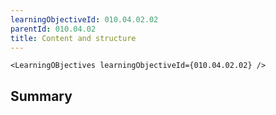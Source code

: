 ```yaml
---
learningObjectiveId: 010.04.02.02
parentId: 010.04.02
title: Content and structure
---
```


```tsx eval
<LearningOBjectives learningObjectiveId={010.04.02.02} />
```

## Summary
